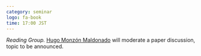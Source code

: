 ```yaml
---
category: seminar
logo: fa-book
time: 17:00 JST
---
```


*Reading Group.* [Hugo Monzón Maldonado](https://hmonzon.github.io) will moderate a paper discussion, topic to be announced.

